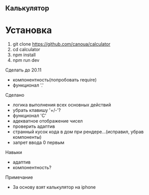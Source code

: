 ## Калькулятор

# Установка

1. git clone https://github.com/canoua/calculator
2. cd calculator
3. npm install
4. npm run dev

Сделать
до 20.11

- компонентность(попробовать require)
- функционал '.'

Сделано

- логика выполнения всех основных действий
- убрать клавишу '+/-'?
- функционал 'C'
- адекватное отображение чисел
- проверить адаптив
- странный кусок кода в дом при рендере...(исправил, убрав компоненты)
- запрет ввода 0 первым

Навыки

- адаптив
- компонентность?

Примечание

- За основу взят калькулятор на iphone
